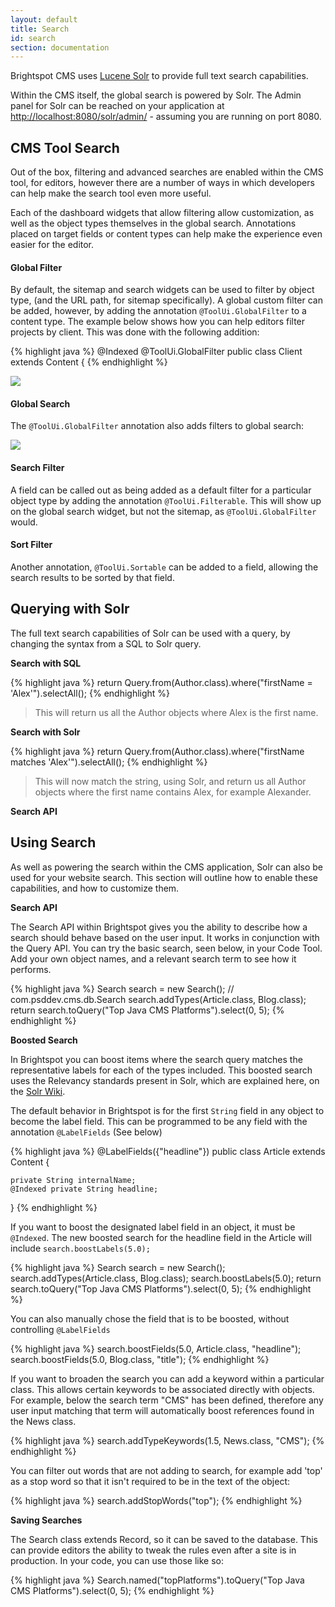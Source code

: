 ```yaml
---
layout: default
title: Search
id: search
section: documentation
---
```


<div markdown="1" class="span12">

Brightspot CMS uses [Lucene Solr](http://lucene.apache.org/solr/) to provide full text search capabilities.

Within the CMS itself, the global search is powered by Solr. The Admin panel for Solr can be reached on your application at [http://localhost:8080/solr/admin/](http://localhost:8080/solr/admin/) - assuming you are running on port 8080.

## CMS Tool Search

Out of the box, filtering and advanced searches are enabled within the CMS tool, for editors, however there are a number of ways in which developers can help make the search tool even more useful.

Each of the dashboard widgets that allow filtering allow customization, as well as the object types themselves in the global search. Annotations placed on target fields or content types can help make the experience even easier for the editor.

#### Global Filter

By default, the sitemap and search widgets can be used to filter by object type, (and the URL path, for sitemap specifically). A global custom filter can be added, however, by adding the annotation `@ToolUi.GlobalFilter` to a content type. The example below shows how you can help editors filter projects by client. This was done with the following addition:

<div class="highlight">{% highlight java %}
@Indexed
@ToolUi.GlobalFilter
public class Client extends Content {
{% endhighlight %}</div>

![](http://docs.brightspot.s3.amazonaws.com/sitemap_custom_filter.png)

#### Global Search

The `@ToolUi.GlobalFilter` annotation also adds filters to global search:

![](http://docs.brightspot.s3.amazonaws.com/search_custom_filter.png)

#### Search Filter

A field can be called out as being added as a default filter for a particular object type by adding the annotation `@ToolUi.Filterable`. This will show up on the global search widget, but not the sitemap, as `@ToolUi.GlobalFilter` would.

#### Sort Filter

Another annotation, `@ToolUi.Sortable` can be added to a field, allowing the search results to be sorted by that field.


## Querying with Solr

The full text search capabilities of Solr can be used with a query, by changing the syntax from a SQL to Solr query.

**Search with SQL**

<div class="highlight">{% highlight java %}
return Query.from(Author.class).where("firstName = 'Alex'").selectAll();
{% endhighlight %}</div>

> This will return us all the Author objects where Alex is the first name.

	
**Search with Solr**

<div class="highlight">{% highlight java %}
return Query.from(Author.class).where("firstName matches 'Alex'").selectAll();
{% endhighlight %}</div>	

> This will now match the string, using Solr, and return us all Author objects where the first name contains Alex, for example Alexander.


**Search API**

## Using Search

As well as powering the search within the CMS application, Solr can also be used for your website search. This section will outline how to enable these capabilities, and how to customize them.


**Search API**

The Search API within Brightspot gives you the ability to describe how a search should behave based on the user input. It works in conjunction with the Query API. You can try the basic search, seen below, in your Code Tool. Add your own object names, and a relevant search term to see how it performs.

<div class="highlight">{% highlight java %}
Search search = new Search(); // com.psddev.cms.db.Search
search.addTypes(Article.class, Blog.class);
return search.toQuery("Top Java CMS Platforms").select(0, 5);
{% endhighlight %}</div>	

**Boosted Search**

In Brightspot you can boost items where the search query matches the representative labels for each of the types included. This boosted search uses the Relevancy standards present in Solr, which are explained here, on the [Solr Wiki](http://wiki.apache.org/solr/SolrRelevancyFAQ#How_can_I_increase_the_score_for_specific_documents). 

The default behavior in Brightspot is for the first `String` field in any object to become the label field. This can be programmed to be any field with the annotation `@LabelFields` (See below) 

<div class="highlight">{% highlight java %}
@LabelFields({"headline"})
public class Article extends Content {

	private String internalName;
	@Indexed private String headline;

}
{% endhighlight %}</div>

If you want to boost the designated label field in an object, it must be `@Indexed`. The new boosted search for the headline field in the Article will include `search.boostLabels(5.0);`

<div class="highlight">{% highlight java %}
Search search = new Search();
search.addTypes(Article.class, Blog.class);
search.boostLabels(5.0);
return search.toQuery("Top Java CMS Platforms").select(0, 5);
{% endhighlight %}</div>

You can also manually chose the field that is to be boosted, without controlling `@LabelFields`

<div class="highlight">{% highlight java %}
search.boostFields(5.0, Article.class, "headline");
search.boostFields(5.0, Blog.class, "title");
{% endhighlight %}</div>

If you want to broaden the search you can add a keyword within a particular class. This allows certain keywords to be associated directly with objects. For example, below the search term "CMS" has been defined, therefore any user input matching that term will automatically boost references found in the News class.

<div class="highlight">{% highlight java %}
search.addTypeKeywords(1.5, News.class, "CMS");
{% endhighlight %}</div>

You can filter out words that are not adding to search, for example add 'top' as a stop word so that it isn't required to be in the text of the object:

<div class="highlight">{% highlight java %}
search.addStopWords("top");
{% endhighlight %}</div>


**Saving Searches**

The Search class extends Record, so it can be saved to the database. This can provide editors the ability to tweak the rules even after a site is in production. In your code, you can use those like so:

<div class="highlight">{% highlight java %}
Search.named("topPlatforms").toQuery("Top Java CMS Platforms").select(0, 5);
{% endhighlight %}</div>

